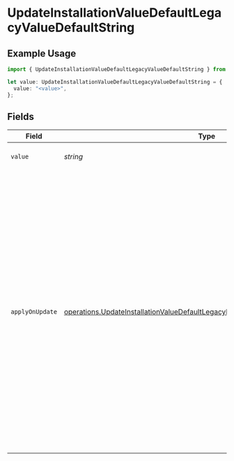 # UpdateInstallationValueDefaultLegacyValueDefaultString

## Example Usage

```typescript
import { UpdateInstallationValueDefaultLegacyValueDefaultString } from "@amp-labs/sdk-node-platform/models/operations";

let value: UpdateInstallationValueDefaultLegacyValueDefaultString = {
  value: "<value>",
};
```

## Fields

| Field                                                                                                                                                                                                                                                                                                      | Type                                                                                                                                                                                                                                                                                                       | Required                                                                                                                                                                                                                                                                                                   | Description                                                                                                                                                                                                                                                                                                |
| ---------------------------------------------------------------------------------------------------------------------------------------------------------------------------------------------------------------------------------------------------------------------------------------------------------- | ---------------------------------------------------------------------------------------------------------------------------------------------------------------------------------------------------------------------------------------------------------------------------------------------------------- | ---------------------------------------------------------------------------------------------------------------------------------------------------------------------------------------------------------------------------------------------------------------------------------------------------------- | ---------------------------------------------------------------------------------------------------------------------------------------------------------------------------------------------------------------------------------------------------------------------------------------------------------- |
| `value`                                                                                                                                                                                                                                                                                                    | *string*                                                                                                                                                                                                                                                                                                   | :heavy_check_mark:                                                                                                                                                                                                                                                                                         | The value to be used as a default.                                                                                                                                                                                                                                                                         |
| `applyOnUpdate`                                                                                                                                                                                                                                                                                            | [operations.UpdateInstallationValueDefaultLegacyInstallationsResponseApplyOnUpdate](../../models/operations/updateinstallationvaluedefaultlegacyinstallationsresponseapplyonupdate.md)                                                                                                                     | :heavy_minus_sign:                                                                                                                                                                                                                                                                                         | Whether the default value should be applied when updating a record.<br/>If set to `always`, the default value will be applied when updating a record.<br/>If set to `never`, the default value will not be applied when updating a record,<br/>only when creating a record.<br/>If unspecified, then `always` is assumed.<br/> |